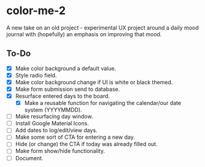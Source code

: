 # color-me-2
A new take on an old project - experimental UX project around a daily mood journal with (hopefully) an emphasis on improving that mood.

## To-Do

- [X] Make color background a default value.
- [X] Style radio field.
- [X] Make color background change if UI is white or black themed.
- [X] Make form submission send to database.
- [X] Resurface entered days to the board.
  - [X] Make a reusable function for navigating the calendar/our date system (YYYYMMDD). 
- [ ] Make resurfacing day window.
- [ ] Install Google Material Icons.
- [ ] Add dates to log/edit/view days.
- [ ] Make some sort of CTA for entering a new day.
- [ ] Hide (or change) the CTA if today was already filled out.
- [ ] Make form show/hide functionality.
- [ ] Document.
